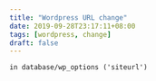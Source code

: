 ```yaml
---
title: "Wordpress URL change"
date: 2019-09-28T23:17:11+08:00
tags: [wordpress, change]
draft: false
---
```


```
in database/wp_options ('siteurl')
```
